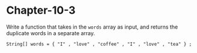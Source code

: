 # Chapter-10-3
Write a function that takes in the ```words``` array as input, and returns the duplicate words in a separate array.

```Processing
String[] words = { "I" , "love" , "coffee" , "I" , "love" , "tea" } ;
```
